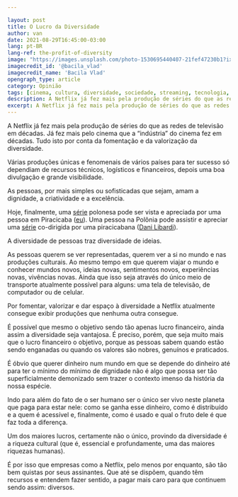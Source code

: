 ```yaml
---

layout: post
title: O Lucro da Diversidade
author: van
date: 2021-08-29T16:45:00-03:00
lang: pt-BR
lang-ref: the-profit-of-diversity
image: "https://images.unsplash.com/photo-1530695440407-21fef47230b1?ixid=MnwxMjA3fDB8MHxwaG90by1wYWdlfHx8fGVufDB8fHx8&ixlib=rb-1.2.1&auto=format&fit=crop&w=1600&h=900&q=80"
imagecredit_id: '@bacila_vlad'
imagecredit_name: 'Bacila Vlad'
opengraph_type: article
category: Opinião
tags: [cinema, cultura, diversidade, sociedade, streaming, tecnologia, TV, Netflix]
description: A Netflix já fez mais pela produção de séries do que as redes de televisão em décadas. Já fez mais pelo cinema que a “indústria” do cinema fez em décadas. Tudo isto por conta da fomentação e da valorização da diversidade.
excerpt: A Netflix já fez mais pela produção de séries do que as redes de televisão em décadas.
---
```

A Netflix já fez mais pela produção de séries do que as redes de televisão em décadas. Já fez mais pelo cinema que a “indústria” do cinema fez em décadas. Tudo isto por conta da fomentação e da valorização da diversidade.

Várias produções únicas e fenomenais de vários países para ter sucesso só dependiam de recursos técnicos, logísticos e financeiros, depois uma boa divulgação e grande visibilidade.

As pessoas, por mais simples ou sofisticadas que sejam, amam a dignidade, a criatividade e a excelência.

Hoje, finalmente, uma [série][1] polonesa pode ser vista e apreciada por uma pessoa em Piracicaba ([eu][2]). Uma pessoa na Polônia pode assistir e apreciar uma [série][3] co-dirigida por uma piracicabana ([Dani Libardi][4]).

A diversidade de pessoas traz diversidade de ideias.

As pessoas querem se ver representadas, querem ver a si no mundo e nas produções culturais. Ao mesmo tempo em que querem viajar o mundo e conhecer mundos novos, ideias novas, sentimentos novos, experiências novas, vivências novas. Ainda que isso seja através do único meio de transporte atualmente possível para alguns: uma tela de televisão, de computador ou de celular.

Por fomentar, valorizar e dar espaço à diversidade a Netflix atualmente consegue exibir produções que nenhuma outra consegue.

É possível que mesmo o objetivo sendo tão apenas lucro financeiro, ainda assim a diversidade seja vantajosa. É preciso, porém, que seja muito mais que o lucro financeiro o objetivo, porque as pessoas sabem quando estão sendo enganadas ou quando os valores são nobres, genuínos e praticados.

É óbvio que querer dinheiro num mundo em que se depende do dinheiro até para ter o mínimo do mínimo de dignidade não é algo que possa ser tão superficialmente demonizado sem trazer o contexto imenso da história da nossa espécie.

Indo para além do fato de o ser humano ser o único ser vivo neste planeta que paga para estar nele: como se ganha esse dinheiro, como é distribuído e a quem é acessível e, finalmente, como é usado e qual o fruto dele é que faz toda a diferença.

Um dos maiores lucros, certamente não o único, provindo da diversidade é a riqueza cultural (que é, essencial e profundamente, uma das maiores riquezas humanas).

É por isso que empresas como a Netflix, pelo menos por enquanto, são tão bem quistas por seus assinantes. Que até se dispõem, quando têm recursos e entendem fazer sentido, a pagar mais caro para que continuem sendo assim: diversos.

[1]:    https://www.imdb.com/title/tt13495314
[2]:    https://twitter.com/vmartinelli
[3]:    https://www.imdb.com/title/tt4922804
[4]:    https://twitter.com/danilibardi

